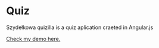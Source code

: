 # Quiz

Szydełkowa quizilla is a quiz aplication craeted in Angular.js

[Check my demo here.](https://anetapy.github.io/crochet-quiz/)
